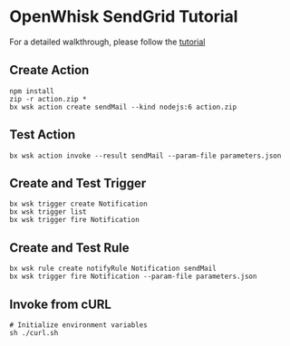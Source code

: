 # OpenWhisk SendGrid Tutorial

For a detailed walkthrough, please follow the [tutorial](https://www.linkedin.com/pulse/getting-started-apache-openwhisk-janakiram-msv)

## Create Action
```
npm install
zip -r action.zip *
bx wsk action create sendMail --kind nodejs:6 action.zip
```

## Test Action
```
bx wsk action invoke --result sendMail --param-file parameters.json
```
## Create and Test Trigger
```
bx wsk trigger create Notification
bx wsk trigger list
bx wsk trigger fire Notification
```

## Create and Test Rule
```
bx wsk rule create notifyRule Notification sendMail
bx wsk trigger fire Notification --param-file parameters.json
```

## Invoke from cURL 
```
# Initialize environment variables
sh ./curl.sh
```
